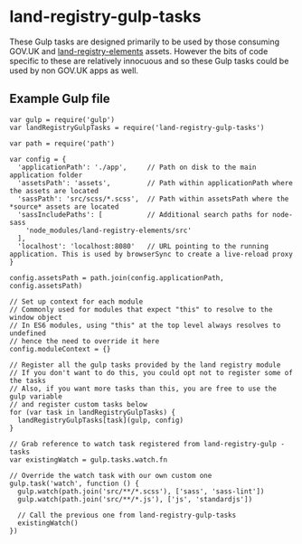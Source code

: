 # land-registry-gulp-tasks

These Gulp tasks are designed primarily to be used by those consuming GOV.UK and [land-registry-elements](https://github.com/LandRegistry/land-registry-elements) assets. However the bits of code specific to these are relatively innocuous and so these Gulp tasks could be used by non GOV.UK apps as well.

## Example Gulp file

```
var gulp = require('gulp')
var landRegistryGulpTasks = require('land-registry-gulp-tasks')

var path = require('path')

var config = {
  'applicationPath': './app',     // Path on disk to the main application folder
  'assetsPath': 'assets',         // Path within applicationPath where the assets are located
  'sassPath': 'src/scss/*.scss',  // Path within assetsPath where the *source* assets are located
  'sassIncludePaths': [           // Additional search paths for node-sass
    'node_modules/land-registry-elements/src'
  ],
  'localhost': 'localhost:8080'   // URL pointing to the running application. This is used by browserSync to create a live-reload proxy
}

config.assetsPath = path.join(config.applicationPath, config.assetsPath)

// Set up context for each module
// Commonly used for modules that expect "this" to resolve to the window object
// In ES6 modules, using "this" at the top level always resolves to undefined
// hence the need to override it here
config.moduleContext = {}

// Register all the gulp tasks provided by the land registry module
// If you don't want to do this, you could opt not to register some of the tasks
// Also, if you want more tasks than this, you are free to use the gulp variable
// and register custom tasks below
for (var task in landRegistryGulpTasks) {
  landRegistryGulpTasks[task](gulp, config)
}

// Grab reference to watch task registered from land-registry-gulp -tasks
var existingWatch = gulp.tasks.watch.fn

// Override the watch task with our own custom one
gulp.task('watch', function () {
  gulp.watch(path.join('src/**/*.scss'), ['sass', 'sass-lint'])
  gulp.watch(path.join('src/**/*.js'), ['js', 'standardjs'])

  // Call the previous one from land-registry-gulp-tasks
  existingWatch()
})

```
